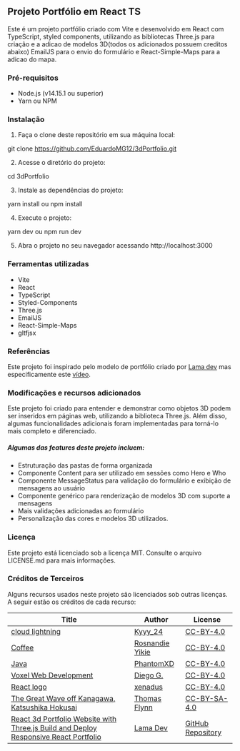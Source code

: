 ## Projeto Portfólio em React TS

Este é um projeto portfólio criado com Vite e desenvolvido em React com TypeScript, styled components, utilizando as bibliotecas Three.js para criação e a adicao de modelos 3D(todos os adicionados possuem creditos abaixo) EmailJS para o envio do formulário e React-Simple-Maps para a adicao do mapa.

### Pré-requisitos

- Node.js (v14.15.1 ou superior)
- Yarn ou NPM

### Instalação

1. Faça o clone deste repositório em sua máquina local:

git clone https://github.com/EduardoMG12/3dPortfolio.git

2. Acesse o diretório do projeto:

cd 3dPortfolio

3. Instale as dependências do projeto:

yarn install ou npm install

4. Execute o projeto:

yarn dev ou npm run dev

5. Abra o projeto no seu navegador acessando http://localhost:3000

### Ferramentas utilizadas

- Vite
- React
- TypeScript
- Styled-Components
- Three.js
- EmailJS
- React-Simple-Maps
- gltfjsx

### Referências

Este projeto foi inspirado pelo modelo de portfólio criado por [Lama dev](https://www.youtube.com/@LamaDev) mas especificamente este [vídeo](https://www.youtube.com/watch?v=qALsVa-V9qo).

### Modificações e recursos adicionados

Este projeto foi criado para entender e demonstrar como objetos 3D podem ser inseridos em páginas web, utilizando a biblioteca Three.js. Além disso, algumas funcionalidades adicionais foram implementadas para torná-lo mais completo e diferenciado.

##### Algumas das features deste projeto incluem:

- Estruturação das pastas de forma organizada
- Componente Content para ser utilizado em sessões como Hero e Who
- Componente MessageStatus para validação do formulário e exibição de mensagens ao usuário
- Componente genérico para renderização de modelos 3D com suporte a mensagens
- Mais validações adicionadas ao formulário
- Personalização das cores e modelos 3D utilizados.

### Licença

Este projeto está licenciado sob a licença MIT. Consulte o arquivo LICENSE.md para mais informações.

### Créditos de Terceiros

Alguns recursos usados neste projeto são licenciados sob outras licenças. A seguir estão os créditos de cada recurso:

| Title                                                                                                                                                              | Author                                                               | License                                                                   |
| ------------------------------------------------------------------------------------------------------------------------------------------------------------------ | -------------------------------------------------------------------- | ------------------------------------------------------------------------- |
| [cloud lightning](https://sketchfab.com/3d-models/cloud-lightning-d0e6edbfaedd40559a77611ade3c147b)                                                                | [Kyyy_24](https://sketchfab.com/luckyardrianto27)                    | [CC-BY-4.0](http://creativecommons.org/licenses/by/4.0/)                  |
| [Coffee](https://sketchfab.com/3d-models/coffee-963a9e5d288c42509886c5efd4fedd3c)                                                                                  | [Rosnandie Yikie](https://sketchfab.com/rosnandie.yikie)             | [CC-BY-4.0](http://creativecommons.org/licenses/by/4.0/)                  |
| [Java](https://sketchfab.com/3d-models/java-442de0f1b8a54966bc16466b329105af)                                                                                      | [PhantomXD](https://sketchfab.com/PhantomXD)                         | [CC-BY-4.0](http://creativecommons.org/licenses/by/4.0/)                  |
| [Voxel Web Development](https://sketchfab.com/3d-models/voxel-web-development-50ad959d6c6b4799806c45bfa46ca550)                                                    | [Diego G.](https://sketchfab.com/empty_mirror)                       | [CC-BY-4.0](http://creativecommons.org/licenses/by/4.0/)                  |
| [React logo](https://sketchfab.com/3d-models/react-logo-76174ceeba96487f9863f974636f641e)                                                                          | [xenadus](https://sketchfab.com/xenadus)                             | [CC-BY-4.0](http://creativecommons.org/licenses/by/4.0/)                  |
| [The Great Wave off Kanagawa, Katsushika Hokusai](https://sketchfab.com/3d-models/the-great-wave-off-kanagawa-katsushika-hokusai-f64171ed4ee243819a12a8031e9754d1) | [Thomas Flynn](https://sketchfab.com/nebulousflynn)                  | [CC-BY-SA-4.0](http://creativecommons.org/licenses/by-sa/4.0/)            |
| [React 3d Portfolio Website with Three.js Build and Deploy Responsive React Portfolio](https://www.youtube.com/watch?v=qALsVa-V9qo)                                | [Lama Dev](https://www.youtube.com/channel/UCOxWrX5MIdXIeRNaXC3sqIg) | [GitHub Repository](https://github.com/safak/youtube23/tree/3d-portfolio) |
